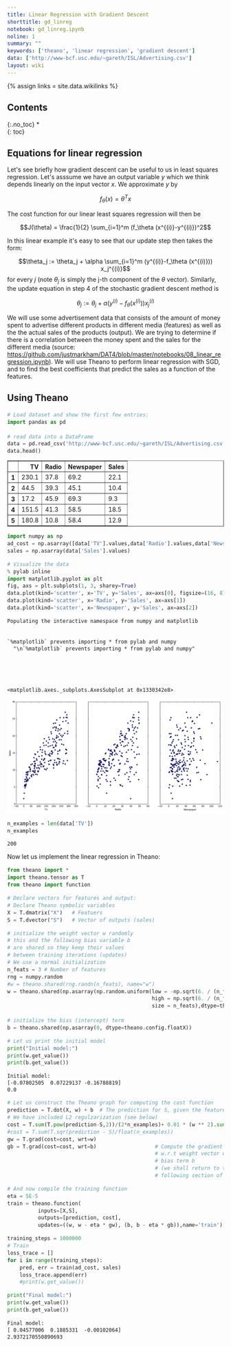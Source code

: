 ```yaml
---
title: Linear Regression with Gradient Descent
shorttitle: gd_linreg
notebook: gd_linreg.ipynb
noline: 1
summary: ""
keywords: ['theano', 'linear regression', 'gradient descent']
data: ['http://www-bcf.usc.edu/~gareth/ISL/Advertising.csv']
layout: wiki
---
```

{% assign links = site.data.wikilinks %}

## Contents
{:.no_toc}
*  
{: toc}


## Equations for linear regression

Let's see briefly how gradient descent can be useful to us in least squares regression. Let's asssume we have an output variable $y$ which we think depends linearly on the input vector $x$. We approximate $y$ by

$$f_\theta (x) =\theta^T x$$

The cost function for our linear least squares regression will then be

$$J(\theta) = \frac{1}{2} \sum_{i=1}^m (f_\theta (x^{(i)}-y^{(i)})^2$$

In this linear example it's easy to see that our update step then takes the form:

$$\theta_j := \theta_j + \alpha \sum_{i=1}^m (y^{(i)}-f_\theta (x^{(i)})) x_j^{(i)}$$
for every $j$ (note $\theta_j$ is simply the j-th component of the $\theta$ vector).
Similarly, the update equation in step 4 of the stochastic gradient descent method is

$$\theta_j := \theta_j + \alpha (y^{(i)}-f_\theta (x^{(i)})) x_j^{(i)}$$

We will use some advertisement data that consists of the amount of money spent to advertise different products in different media (features) as well as the the actual sales of the products (output). We are trying to determine if there is a correlation between the money spent and the sales for the different media (source: https://github.com/justmarkham/DAT4/blob/master/notebooks/08_linear_regression.ipynb). We will use Theano to perform linear regression with SGD, and to find the best coefficients that predict the sales as a function of the features.

## Using Theano



```python
# Load dataset and show the first few entries:
import pandas as pd

# read data into a DataFrame
data = pd.read_csv('http://www-bcf.usc.edu/~gareth/ISL/Advertising.csv', index_col=0)
data.head()
```





<div>
<table border="1" class="dataframe">
  <thead>
    <tr style="text-align: right;">
      <th></th>
      <th>TV</th>
      <th>Radio</th>
      <th>Newspaper</th>
      <th>Sales</th>
    </tr>
  </thead>
  <tbody>
    <tr>
      <th>1</th>
      <td>230.1</td>
      <td>37.8</td>
      <td>69.2</td>
      <td>22.1</td>
    </tr>
    <tr>
      <th>2</th>
      <td>44.5</td>
      <td>39.3</td>
      <td>45.1</td>
      <td>10.4</td>
    </tr>
    <tr>
      <th>3</th>
      <td>17.2</td>
      <td>45.9</td>
      <td>69.3</td>
      <td>9.3</td>
    </tr>
    <tr>
      <th>4</th>
      <td>151.5</td>
      <td>41.3</td>
      <td>58.5</td>
      <td>18.5</td>
    </tr>
    <tr>
      <th>5</th>
      <td>180.8</td>
      <td>10.8</td>
      <td>58.4</td>
      <td>12.9</td>
    </tr>
  </tbody>
</table>
</div>





```python
import numpy as np
ad_cost = np.asarray([data['TV'].values,data['Radio'].values,data['Newspaper'].values]).T
sales = np.asarray(data['Sales'].values)
```




```python
# Visualize the data 
% pylab inline
import matplotlib.pyplot as plt
fig, axs = plt.subplots(1, 3, sharey=True)
data.plot(kind='scatter', x='TV', y='Sales', ax=axs[0], figsize=(16, 8))
data.plot(kind='scatter', x='Radio', y='Sales', ax=axs[1])
data.plot(kind='scatter', x='Newspaper', y='Sales', ax=axs[2])
```


    Populating the interactive namespace from numpy and matplotlib


    `%matplotlib` prevents importing * from pylab and numpy
      "\n`%matplotlib` prevents importing * from pylab and numpy"





    <matplotlib.axes._subplots.AxesSubplot at 0x1330342e8>




![png](gd_linreg_files/gd_linreg_6_3.png)




```python
n_examples = len(data['TV'])
n_examples
```





    200



Now let us implement the linear regression in Theano:



```python
from theano import *
import theano.tensor as T
from theano import function
```




```python
# Declare vectors for features and output:
# Declare Theano symbolic variables
X = T.dmatrix("X")   # Featuers
S = T.dvector("S")   # Vector of outputs (sales)
```




```python
# initialize the weight vector w randomly
# this and the following bias variable b
# are shared so they keep their values
# between training iterations (updates)
# We use a normal initialization
n_feats = 3 # Number of features
rng = numpy.random
#w = theano.shared(rng.randn(n_feats), name="w")
w = theano.shared(np.asarray(np.random.uniform(low = -np.sqrt(6. / (n_feats+200)), 
                                               high = np.sqrt(6. / (n_feats+200)),
                                               size = n_feats),dtype=theano.config.floatX))

# initialize the bias (intercept) term
b = theano.shared(np.asarray(0, dtype=theano.config.floatX))
```




```python
# Let us print the initial model
print("Initial model:")
print(w.get_value())
print(b.get_value())
```


    Initial model:
    [-0.07802505  0.07229137 -0.16788819]
    0.0




```python
# Let us construct the Theano graph for computing the cost function
prediction = T.dot(X, w) + b  # The prediction for S, given the features X
# We have included L2 regulzarization (see below)
cost = T.sum(T.pow(prediction-S,2))/(2*n_examples)+ 0.01 * (w ** 2).sum()
#cost = T.sum(T.sqr(prediction - S)/float(n_examples))
gw = T.grad(cost=cost, wrt=w)
gb = T.grad(cost=cost, wrt=b)                   # Compute the gradient of the cost
                                                # w.r.t weight vector w and
                                                # bias term b
                                                # (we shall return to this in a
                                                # following section of this tutorial)
```




```python
# And now compile the training function
eta = 5E-5
train = theano.function(
          inputs=[X,S],
          outputs=[prediction, cost],
          updates=((w, w - eta * gw), (b, b - eta * gb)),name='train')
```




```python
training_steps = 1000000
# Train
loss_trace = []
for i in range(training_steps):
    pred, err = train(ad_cost, sales)
    loss_trace.append(err)
    #print(w.get_value())
```




```python
print("Final model:")
print(w.get_value())
print(b.get_value())
```


    Final model:
    [ 0.04577006  0.1885331  -0.00102064]
    2.9372170550890693

